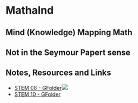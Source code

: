 # Mathalnd

## Mind (Knowledge) Mapping Math


## Not in the Seymour Papert sense

## Notes, Resources and Links
- [STEM 08 - GFolder]()![][logo-eye-open]
- [STEM 10 - GFolder]()

[logo-eye-open]: /assets/images/eye_open_font_awesome-48x48.png
